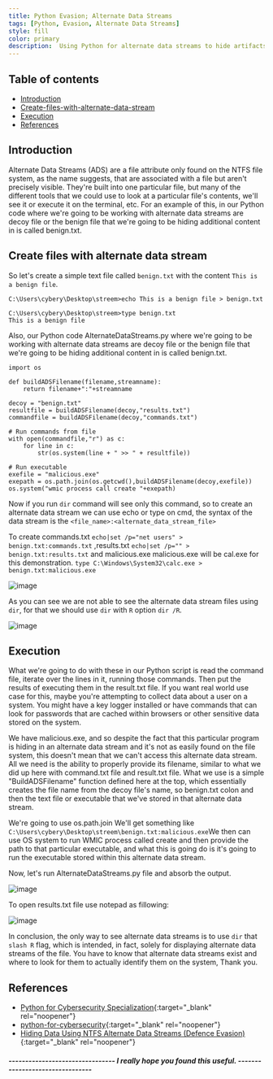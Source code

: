 ```yaml
---
title: Python Evasion; Alternate Data Streams
tags: [Python, Evasion, Alternate Data Streams]
style: fill  
color: primary    
description:  Using Python for alternate data streams to hide artifacts on a system as defense evasion.
---
```


## Table of contents

<!--ts-->
* [Introduction](##Introduction)
* [Create-files-with-alternate-data-stream](##Create-files-with-alternate-data-stream)
* [Execution](##Execution)
* [References](##References)

<!--te-->

## Introduction

Alternate Data Streams (ADS) are a file attribute only found on the NTFS file system, as the name suggests, that are associated with a file but aren't precisely visible. They're built into one particular file, but many of the different tools that we could use to look at a particular file's contents, we'll see it or execute it on the terminal, etc. For an example of this, in our Python code where we're going to be working with alternate data streams are decoy file or the benign file that we're going to be hiding additional content in is called benign.txt.  

## Create files with alternate data stream

So let's create a simple text file called `benign.txt` with the content `This is a benign file`.
```
C:\Users\cybery\Desktop\streem>echo This is a benign file > benign.txt

C:\Users\cybery\Desktop\streem>type benign.txt
This is a benign file
```
Also, our Python code AlternateDataStreams.py where we're going to be working with alternate data streams are decoy file or the benign file that we're going to be hiding additional content in is called benign.txt. 
```
import os

def buildADSFilename(filename,streamname):
	return filename+":"+streamname

decoy = "benign.txt"
resultfile = buildADSFilename(decoy,"results.txt")
commandfile = buildADSFilename(decoy,"commands.txt")

# Run commands from file
with open(commandfile,"r") as c:
    for line in c:
        str(os.system(line + " >> " + resultfile))

# Run executable
exefile = "malicious.exe"
exepath = os.path.join(os.getcwd(),buildADSFilename(decoy,exefile))
os.system("wmic process call create "+exepath)
```
Now if you run `dir` command will see only this command, so to create an alternate data stream we can use echo or type on cmd, the syntax of the data stream is the `<file_name>:<alternate_data_stream_file>`

To create commands.txt `echo|set /p="net users" > benign.txt:commands.txt` ,results.txt `echo|set /p="" > benign.txt:results.txt`
and malicious.exe malicious.exe will be cal.exe for this demonstration. `type C:\Windows\System32\calc.exe > benign.txt:malicious.exe`

![image](../assets/img/Python-for-defense-evasion/1.png)

As you can see we are not able to see the alternate data stream files using `dir`, for that we should use `dir` with `R` option `dir /R`.

![image](../assets/img/Python-for-defense-evasion/2.png)

## Execution

What we're going to do with these in our Python script is read the command file, iterate over the lines in it, running those commands. Then put the results of executing them in the result.txt file. If you want real world use case for this, maybe you're attempting to collect data about a user on a system. You might have a key logger installed or have commands that can look for passwords that are cached within browsers or other sensitive data stored on the system. 

We have malicious.exe, and so despite the fact that this particular program is hiding in an alternate data stream and it's not as easily found on the file system, this doesn't mean that we can't access this alternate data stream. All we need is the ability to properly provide its filename, similar to what we did up here with command.txt file and result.txt file. What we use is a simple "BuildADSFilename" function defined here at the top, which essentially creates the file name from the decoy file's name, so benign.txt colon and then the text file or executable that we've stored in that alternate data stream.

We're going to use os.path.join We'll get something like `C:\Users\cybery\Desktop\streem\benign.txt:malicious.exe`We then can use OS system to run WMIC process called create and then provide the path to that particular executable, and what this is going do is it's going to run the executable stored within this alternate data stream.

Now, let's run AlternateDataStreams.py file and absorb the output.

![image](../assets/img/Python-for-defense-evasion/3.png)

To open results.txt file use notepad as fillowing:

![image](../assets/img/Python-for-defense-evasion/4.png)

In conclusion, the only way to see alternate data streams is to use `dir` that `slash R` flag, which is intended, in fact, solely for displaying alternate data streams of the file. You have to know that alternate data streams exist and where to look for them to actually identify them on the system, Thank you.

## References
- [Python for Cybersecurity Specialization](https://www.coursera.org/learn/execution-persistence-privilege-escalation-and-evasion/home/welcome){:target="_blank" rel="noopener"}
- [python-for-cybersecurity](https://github.com/hposton/python-for-cybersecurity/tree/main/Part_7/7.2_Hide_Artifacts){:target="_blank" rel="noopener"}
- [Hiding Data Using NTFS Alternate Data Streams (Defence Evasion)](https://www.youtube.com/watch?v=S4MBzeni9Eo&ab_channel=AttackDetectDefend){:target="_blank" rel="noopener"}

##### -------------------------------- I really hope you found this useful. --------------------------------